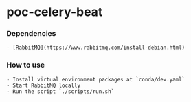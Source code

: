# poc-celery-beat

### Dependencies

    - [RabbitMQ](https://www.rabbitmq.com/install-debian.html)


### How to use

    - Install virtual environment packages at `conda/dev.yaml`
    - Start RabbitMQ locally
    - Run the script `./scripts/run.sh`

